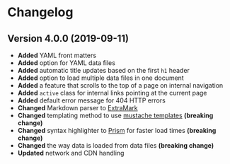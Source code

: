 # Changelog

## Version 4.0.0 (2019-09-11)

- **Added** YAML front matters
- **Added** option for YAML data files
- **Added** automatic title updates based on the first `h1` header
- **Added** option to load multiple data files in one document
- **Added** a feature that scrolls to the top of a page on internal navigation
- **Added** `active` class for internal links pointing at the current page
- **Added** default error message for 404 HTTP errors
- **Changed** Markdown parser to [ExtraMark](https://github.com/vimtaai/extramark)
- **Changed** templating method to use [mustache templates](http://mustache.github.io/) **(breaking change)**
- **Changed** syntax highlighter to [Prism](https://prismjs.com/) for faster load times **(breaking change)**
- **Changed** the way data is loaded from data files **(breaking change)**
- **Updated** network and CDN handling
